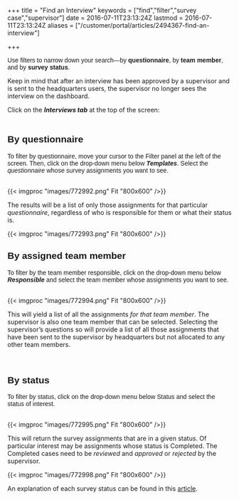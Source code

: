 ﻿+++
title = "Find an Interview"
keywords = ["find","filter","survey case","supervisor"]
date = 2016-07-11T23:13:24Z
lastmod = 2016-07-11T23:13:24Z
aliases = ["/customer/portal/articles/2494367-find-an-interview"]

+++

<span style="font-family:arial,helvetica,sans-serif;">Use filters to
narrow down your search—by **questionnaire**, by **team member**, and by
**survey status**.</span>  
  
Keep in mind that after an interview has been approved by a supervisor
and is sent to the headquarters users, the supervisor no longer sees the
interview on the dashboard. <span
style="font-family:arial,helvetica,sans-serif;">   
  
Click on the ***Interviews tab*** at the top of the screen:  
 </span>

<span style="font-family:arial,helvetica,sans-serif;">By questionnaire      </span>
-----------------------------------------------------------------------------------

  
<span style="font-family:arial,helvetica,sans-serif;">To filter by
questionnaire, move your cursor to the <span class="underline">Filter
panel at the left of the screen</span>. Then, click on the drop-down
menu below ***Templates***. Select the *questionnaire* whose survey
assignments you want to see.  
   
  
  
{{< imgproc "images/772992.png" Fit "800x600" />}}  
  
  
The results will be a list of only those assignments for that particular
*questionnaire*, regardless of who is responsible for them or what their
status is.  
  
  
{{< imgproc "images/772993.png" Fit "800x600" />}}</span>

 <span style="font-family:arial,helvetica,sans-serif;">By assigned team member</span>
-------------------------------------------------------------------------------------

  
<span style="font-family:arial,helvetica,sans-serif;">To filter by the
team member responsible, click on the drop-down menu below
***Responsible*** and select the team member whose assignments you want
to see.  
   
  
{{< imgproc "images/772994.png" Fit "800x600" />}}  
  
  
This will yield a list of all the assignments *for that team member*.
The supervisor is also one team member that can be selected. Selecting
the supervisor’s questions so will provide a list of all those
assignments that have been sent to the supervisor by headquarters but
not allocated to any other team members. </span>  
  
  
 

<span style="font-family:arial,helvetica,sans-serif;">By status</span>
----------------------------------------------------------------------

  
<span style="font-family:arial,helvetica,sans-serif;">To filter by
status, click on the drop-down menu below <span
class="underline">Status</span> and select the status of interest.  
   
  
{{< imgproc "images/772995.png" Fit "800x600" />}}  
  
This will return the survey assignments that are in a given status. Of
particular interest may be assignments whose status is <span
class="underline">Completed</span>. The <span
class="underline">Completed</span> cases need to be *reviewed* and
*approved* or *rejected* by the supervisor.  
  
{{< imgproc "images/772998.png" Fit "800x600" />}}  
  
An explanation of each survey status can be found in this
[article](/headquarters/survey-workflow).
